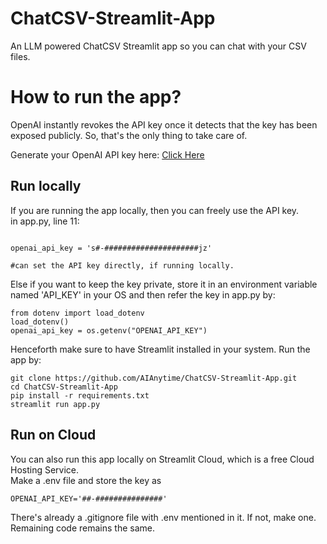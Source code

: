 # ChatCSV-Streamlit-App
An LLM powered ChatCSV Streamlit app so you can chat with your CSV files.

<h1> How to run the app?</h1>
<p> OpenAI instantly revokes the API key once it detects that the key has been exposed publicly. So, that's the only thing to take care of.</p>
 
 Generate your OpenAI API key here: <a href="https://platform.openai.com/account/api-keys"> Click Here </a>
<br>
<h2> Run locally </h2>
<p> If you are running the app locally, then you can freely use the API key. <br>
  in app.py, line 11: <br>
  
  ```
  
  openai_api_key = 's#-#####################jz'
  
  #can set the API key directly, if running locally.
  
  ```
 
 Else if you want to keep the key private, store it in an environment variable named 'API_KEY' in your OS and then refer the key in app.py by:
 
  ```
  from dotenv import load_dotenv
  load_dotenv()
  openai_api_key = os.getenv("OPENAI_API_KEY")
 
  ```
  
 
  Henceforth make sure to have Streamlit installed in your system. Run the app by:
  
  ```
  git clone https://github.com/AIAnytime/ChatCSV-Streamlit-App.git
  cd ChatCSV-Streamlit-App
  pip install -r requirements.txt
  streamlit run app.py
  
  ```
 <h2> Run on Cloud </h2>
 
 <p> You can also run this app locally on Streamlit Cloud, which is a free Cloud Hosting Service. 
 <br>
 Make a .env  file and store the key as 
 
 ```
 OPENAI_API_KEY='##-###############'
 
 ```
 There's already a .gitignore file with .env mentioned in it. If not, make one. <br>
 Remaining code remains the same.

